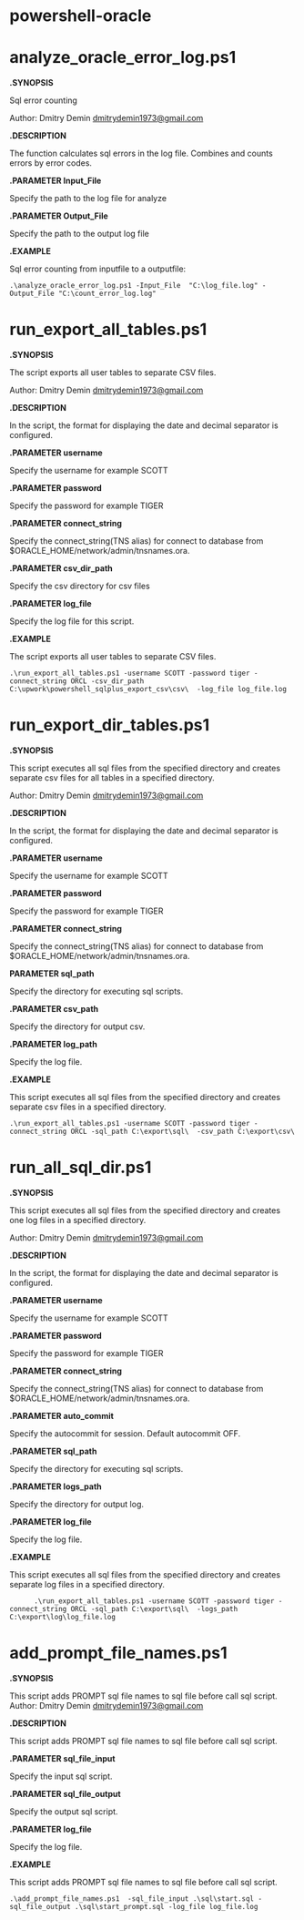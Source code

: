 # powershell-oracle 

# analyze_oracle_error_log.ps1

**.SYNOPSIS**

 Sql error counting
  
 Author: Dmitry Demin dmitrydemin1973@gmail.com
   
**.DESCRIPTION**

  The function calculates sql errors in the log file. Combines and counts errors by error codes.
    
**.PARAMETER Input_File**
    
  Specify the path to the log file for analyze 
    
**.PARAMETER Output_File**

 Specify the path to the output log file 
    
 **.EXAMPLE**
 
 Sql error counting from inputfile to a outputfile:
    
    .\analyze_oracle_error_log.ps1 -Input_File  "C:\log_file.log" -Output_File "C:\count_error_log.log"

# run_export_all_tables.ps1 

**.SYNOPSIS**

  The script exports all user tables to separate CSV files.
  
  Author: Dmitry Demin dmitrydemin1973@gmail.com
  
**.DESCRIPTION**

   In the script, the format for displaying the date and decimal separator is configured.
   
**.PARAMETER username**

  Specify the username  for example SCOTT
  
**.PARAMETER password**

  Specify the password  for example TIGER
  
**.PARAMETER connect_string**

  Specify the connect_string(TNS alias)  for connect to database from $ORACLE_HOME/network/admin/tnsnames.ora.  
  
 **.PARAMETER csv_dir_path**
 
  Specify the csv directory for csv files
  
**.PARAMETER  log_file**

  Specify the  log file for this script.  
  
**.EXAMPLE**

The script exports all user tables to separate CSV files.

    .\run_export_all_tables.ps1 -username SCOTT -password tiger -connect_string ORCL -csv_dir_path C:\upwork\powershell_sqlplus_export_csv\csv\  -log_file log_file.log
>

# run_export_dir_tables.ps1

**.SYNOPSIS**

   This script executes all sql files from the specified directory and creates separate csv files for all tables in a specified directory.
  
   Author: Dmitry Demin dmitrydemin1973@gmail.com

**.DESCRIPTION**

   In the script, the format for displaying the date and decimal separator is configured.

**.PARAMETER username**

   Specify the username  for example SCOTT

**.PARAMETER password**

   Specify the password  for example TIGER

**.PARAMETER connect_string**
    
   Specify the connect_string(TNS alias)  for connect to database from $ORACLE_HOME/network/admin/tnsnames.ora.  

**PARAMETER sql_path**

   Specify the directory for executing sql scripts.

**.PARAMETER csv_path**

   Specify the directory for output csv.

**.PARAMETER log_path**

   Specify the log file.

 **.EXAMPLE**
 
   This script executes all sql files from the specified directory and creates separate csv files in a specified directory.
     
    .\run_export_all_tables.ps1 -username SCOTT -password tiger -connect_string ORCL -sql_path C:\export\sql\  -csv_path C:\export\csv\

# run_all_sql_dir.ps1

**.SYNOPSIS**

   This script executes all sql files from the specified directory and creates one log files in a specified directory.
     
   Author: Dmitry Demin dmitrydemin1973@gmail.com
     
**.DESCRIPTION**

   In the script, the format for displaying the date and decimal separator is configured.
     
**.PARAMETER username**
   
   Specify the username  for example SCOTT
   
**.PARAMETER password**
  
   Specify the password  for example TIGER
    
**.PARAMETER connect_string**
  
   Specify the connect_string(TNS alias)  for connect to database from $ORACLE_HOME/network/admin/tnsnames.ora.  
    
**.PARAMETER auto_commit**
  
   Specify the autocommit for session. Default autocommit OFF.  
     
**.PARAMETER sql_path**
  
   Specify the directory for executing sql scripts.
     
**.PARAMETER logs_path**
   
   Specify the directory for output log.
      
**.PARAMETER log_file**
   
   Specify the log file.
   
**.EXAMPLE**

   This script executes all sql files from the specified directory and creates separate log files in a specified directory.
   
          .\run_export_all_tables.ps1 -username SCOTT -password tiger -connect_string ORCL -sql_path C:\export\sql\  -logs_path  C:\export\log\log_file.log


# add_prompt_file_names.ps1
 **.SYNOPSIS**
 
   This script adds PROMPT sql file names to sql file before call sql script.
   Author: Dmitry Demin dmitrydemin1973@gmail.com
    
 **.DESCRIPTION**
    
   This script adds PROMPT sql file names to sql file before call sql script.
    
 **.PARAMETER sql_file_input**
    
   Specify the input sql script.
     
 **.PARAMETER sql_file_output**
 
   Specify the output sql script.
     
 **.PARAMETER log_file**
 
   Specify the log file.
     
 **.EXAMPLE**
  
   This script adds PROMPT sql file names to sql file before call sql script.
     
    .\add_prompt_file_names.ps1  -sql_file_input .\sql\start.sql -sql_file_output .\sql\start_prompt.sql -log_file log_file.log
